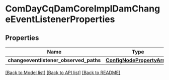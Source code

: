 # ComDayCqDamCoreImplDamChangeEventListenerProperties

## Properties
Name | Type | Description | Notes
------------ | ------------- | ------------- | -------------
**changeeventlistener_observed_paths** | [**ConfigNodePropertyArray**](ConfigNodePropertyArray.md) |  | [optional] 

[[Back to Model list]](../README.md#documentation-for-models) [[Back to API list]](../README.md#documentation-for-api-endpoints) [[Back to README]](../README.md)


